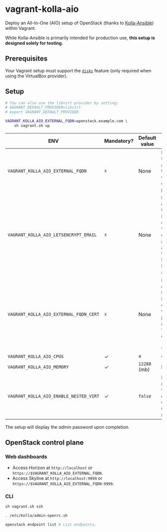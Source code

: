 # vagrant-kolla-aio

Deploy an All-In-One (AIO) setup of OpenStack (thanks to [Kolla-Ansible](https://docs.openstack.org/kolla-ansible/latest/)) within Vagrant.

While Kolla-Ansible is primarily intended for production use, **this setup is designed solely for testing.**

## Prerequisites

Your Vagrant setup must support the [`disks`](https://www.vagrantup.com/docs/experimental#disks) feature
(only required when using the VirtualBox provider).

## Setup

```bash
# You can also use the libvirt provider by setting:
# VAGRANT_DEFAULT_PROVIDER=libvirt
# export VAGRANT_DEFAULT_PROVIDER

VAGRANT_KOLLA_AIO_EXTERNAL_FQDN=openstack.example.com \
    sh vagrant.sh up
```

| ENV                                    | Mandatory? | Default value | Description                                                                                                                   |
| -------------------------------------- | ---------- | ------------- | ----------------------------------------------------------------------------------------------------------------------------- |
| `VAGRANT_KOLLA_AIO_EXTERNAL_FQDN`      | ☓          | None          | External URL for accessing the OpenStack control plane.                                                                       |
| `VAGRANT_KOLLA_AIO_LETSENCRYPT_EMAIL`  | ☓          | None          | Enables the external TLS termination. It must be completed with the email address associated with your Let's Encrypt account. |
| `VAGRANT_KOLLA_AIO_EXTERNAL_FQDN_CERT` | ☓          | None          | Enables the external TLS termination. It must be completed with a private key and a fullchain certificate (PEM format).       |
| `VAGRANT_KOLLA_AIO_CPUS`               | ✓          | `4`           | CPUs                                                                                                                          |
| `VAGRANT_KOLLA_AIO_MEMORY`             | ✓          | `12288` (mb)  | RAM                                                                                                                           |
| `VAGRANT_KOLLA_AIO_ENABLE_NESTED_VIRT` | ✓          | `false`       | Enables nested virtualization on All-In-One OpenStack node.                                                                   |

The setup will display the _admin_ password upon completion.

## OpenStack control plane

### Web dashboards

- Access Horizon at `http://localhost` or `https://$VAGRANT_KOLLA_AIO_EXTERNAL_FQDN`.
- Access Skyline at `http://localhost:9999` or `https://$VAGRANT_KOLLA_AIO_EXTERNAL_FQDN:9999`.

### CLI

```bash
sh vagrant.sh ssh

. /etc/kolla/admin-openrc.sh

openstack endpoint list # List endpoints.
```
